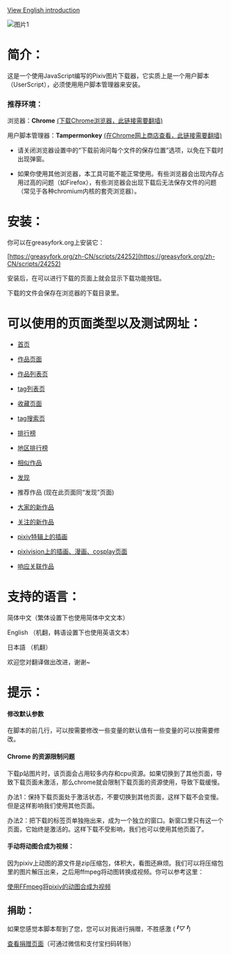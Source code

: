 [View English introduction](https://github.com/xuejiansaber/XZPixivDownloader/blob/master/README-EN.md)

![图片1](https://wx3.sinaimg.cn/large/640defebgy1fhnv80522fj20mr0iejvi.jpg)

# 简介：

这是一个使用JavaScript编写的Pixiv图片下载器，它实质上是一个用户脚本（UserScript），必须使用用户脚本管理器来安装。

### 推荐环境：

浏览器：**Chrome** [(下载Chrome浏览器，此链接需要翻墙)](http://www.google.cn/chrome/browser/desktop/)

用户脚本管理器：**Tampermonkey** [(在Chrome网上商店查看，此链接需要翻墙)](https://chrome.google.com/webstore/detail/tampermonkey/dhdgffkkebhmkfjojejmpbldmpobfkfo)

- 请关闭浏览器设置中的“下载前询问每个文件的保存位置”选项，以免在下载时出现弹窗。

- 如果你使用其他浏览器，本工具可能不能正常使用。有些浏览器会出现内存占用过高的问题（如Firefox），有些浏览器会出现下载后无法保存文件的问题（常见于各种chromium内核的套壳浏览器）。

# 安装：

你可以在greasyfork.org上安装它：

[https://greasyfork.org/zh-CN/scripts/24252](https://greasyfork.org/zh-CN/scripts/24252)

安装后，在可以进行下载的页面上就会显示下载功能按钮。

下载的文件会保存在浏览器的下载目录里。

# 可以使用的页面类型以及测试网址：

- [首页](https://www.pixiv.net/)

- [作品页面](https://www.pixiv.net/member_illust.php?mode=medium&illust_id=62751951)

- [作品列表页](https://www.pixiv.net/member_illust.php?id=544479)

- [tag列表页](https://www.pixiv.net/member_illust.php?id=544479&tag=%E6%9D%B1%E6%96%B9)

- [收藏页面](https://www.pixiv.net/bookmark.php)

- [tag搜索页](https://www.pixiv.net/search.php?s_mode=s_tag&word=saber)

- [排行榜](https://www.pixiv.net/ranking.php)

- [地区排行榜](https://www.pixiv.net/ranking_area.php?type=state&no=0)

- [相似作品](https://www.pixiv.net/bookmark_add.php?id=63148723)

- [发现](https://www.pixiv.net/discovery)

- 推荐作品 (现在此页面同“发现”页面)

- [大家的新作品](https://www.pixiv.net/new_illust.php)

- [关注的新作品](https://www.pixiv.net/bookmark_new_illust.php)

- [pixiv特辑上的插画](https://www.pixiv.net/showcase/a/3190/)

- [pixivision上的插画、漫画、cosplay页面](https://www.pixivision.net/zh/a/3190)

- [响应关联作品](https://www.pixiv.net/response.php?mode=all&id=194231)

# 支持的语言：

简体中文（繁体设置下也使用简体中文文本）

English （机翻，韩语设置下也使用英语文本）

日本語 （机翻）

欢迎您对翻译做出改进，谢谢~

# 提示：

#### 修改默认参数

在脚本的前几行，可以按需要修改一些变量的默认值有一些变量的可以按需要修改。

#### Chrome 的资源限制问题

下载p站图片时，该页面会占用较多内存和cpu资源。如果切换到了其他页面，导致下载页面未激活，那么chrome就会限制下载页面的资源使用，导致下载缓慢。

办法1：保持下载页面处于激活状态，不要切换到其他页面，这样下载不会变慢。但是这样影响我们使用其他页面。

办法2：把下载的标签页单独拖出来，成为一个独立的窗口。新窗口里只有这一个页面，它始终是激活的。这样下载不受影响，我们也可以使用其他页面了。

#### 手动将动图合成为视频：

因为pixiv上动图的源文件是zip压缩包，体积大，看图还麻烦。我们可以将压缩包里的图片解压出来，之后用ffmpeg将动图转换成视频。你可以参考这里：

[使用FFmpeg将pixiv的动图合成为视频](https://saber.love/?p=3859)

## 捐助：

如果您感觉本脚本帮到了您，您可以对我进行捐赠，不胜感激 (*╹▽╹*)

[查看捐赠页面](https://saber.love/donation)（可通过微信和支付宝扫码转账）